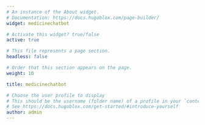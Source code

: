 ```yaml
---
# An instance of the About widget.
# Documentation: https://docs.hugoblox.com/page-builder/
widget: medicinechatbot

# Activate this widget? true/false
active: true

# This file represents a page section.
headless: false

# Order that this section appears on the page.
weight: 10

title: medicinechatbot

# Choose the user profile to display
# This should be the username (folder name) of a profile in your `content/authors/` folder.
# See https://docs.hugoblox.com/get-started/#introduce-yourself
author: admin
---
```

